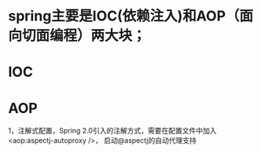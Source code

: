
# spring主要是IOC(依赖注入)和AOP（面向切面编程）两大块；
# IOC</br>

 


# AOP

1，注解式配置，Spring 2.0引入的注解方式，需要在配置文件中加入<aop:aspectj-autoproxy />，
    启动@aspectj的自动代理支持</br>
